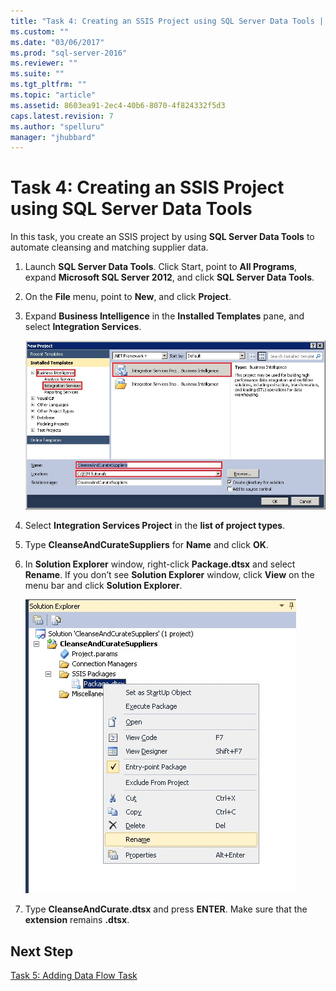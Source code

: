 ```yaml
---
title: "Task 4: Creating an SSIS Project using SQL Server Data Tools | Microsoft Docs"
ms.custom: ""
ms.date: "03/06/2017"
ms.prod: "sql-server-2016"
ms.reviewer: ""
ms.suite: ""
ms.tgt_pltfrm: ""
ms.topic: "article"
ms.assetid: 8603ea91-2ec4-40b6-8070-4f824332f5d3
caps.latest.revision: 7
ms.author: "spelluru"
manager: "jhubbard"
---
```

# Task 4: Creating an SSIS Project using SQL Server Data Tools
In this task, you create an SSIS project by using **SQL Server Data Tools** to automate cleansing and matching supplier data.  
  
1.  Launch **SQL Server Data Tools**. Click Start, point to **All Programs**, expand **Microsoft SQL Server 2012**, and click **SQL Server Data Tools**.  
  
2.  On the **File** menu, point to **New**, and click **Project**.  
  
3.  Expand **Business Intelligence** in the **Installed Templates** pane, and select **Integration Services**.  
  
    ![Visual Studio - New Project Dialog Box](../a9notintoc/media/et-creatinganssisprojectusingsqlsdt-01.jpg "Visual Studio - New Project Dialog Box")  
  
4.  Select **Integration Services Project** in the **list of project types**.  
  
5.  Type **CleanseAndCurateSuppliers** for **Name** and click **OK**.  
  
6.  In **Solution Explorer** window, right-click **Package.dtsx** and select **Rename**. If you don’t see **Solution Explorer** window, click **View** on the menu bar and click **Solution Explorer**.  
  
    ![Package.dtsx - Rename Menu](../a9notintoc/media/et-creatinganssisprojectusingsqlsdt-02.jpg "Package.dtsx - Rename Menu")  
  
7.  Type **CleanseAndCurate.dtsx** and press **ENTER**. Make sure that the **extension** remains **.dtsx**.  
  
## Next Step  
[Task 5: Adding Data Flow Task](../a9notintoc/task-5-adding-data-flow-task.md)  
  
